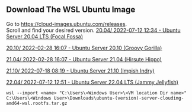 
## Download The WSL Ubuntu Image  
Go to https://cloud-images.ubuntu.com/releases.  
Scroll and find your desired version.
[20.04/ 2022-07-12 12:34 - Ubuntu Server 20.04 LTS (Focal Fossa)](https://cloud-images.ubuntu.com/releases/focal/) 

[20.10/ 2022-02-28 16:07 - Ubuntu Server 20.10 (Groovy Gorilla)](https://cloud-images.ubuntu.com/releases/groovy/)  
  
[21.04/ 2022-02-28 16:07 - Ubuntu Server 21.04 (Hirsute Hippo)](https://cloud-images.ubuntu.com/releases/hirsute/)  
  
[21.10/ 2022-07-18 08:19 - Ubuntu Server 21.10 (Impish Indry)](https://cloud-images.ubuntu.com/releases/21.10/)  
  
[22.04/ 2022-07-12 12:51 - Ubuntu Server 22.04 LTS (Jammy Jellyfish)](https://cloud-images.ubuntu.com/releases/22.04/) 
  
```
wsl --import <name> "C:\Users\<Windows User>\<VM location Dir name>" C:\Users\<Windows User>\Downloads\ubuntu-(version)-server-cloudimg-amd64-wsl.rootfs.tar.gz
```
